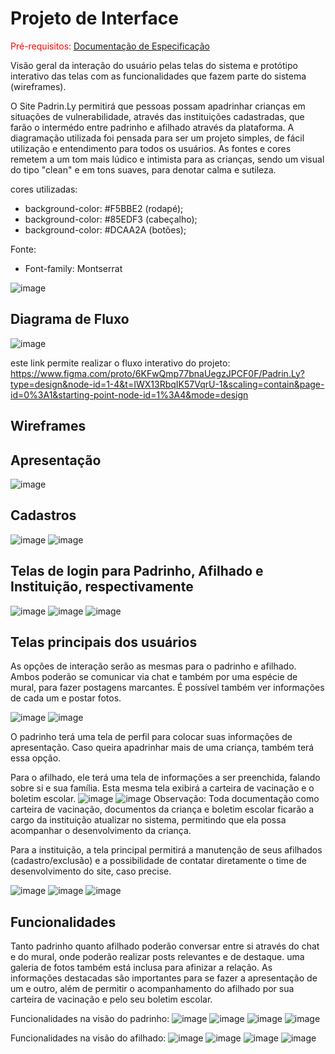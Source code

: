 
# Projeto de Interface

<span style="color:red">Pré-requisitos: <a href="2-Especificação do Projeto.md"> Documentação de Especificação</a></span>

Visão geral da interação do usuário pelas telas do sistema e protótipo interativo das telas com as funcionalidades que fazem parte do sistema (wireframes).

O Site Padrin.Ly permitirá que pessoas possam apadrinhar crianças em situações de vulnerabilidade, através das instituições cadastradas, que farão o intermédo entre padrinho e afilhado através da plataforma.
A diagramação utilizada foi pensada para ser um projeto simples, de fácil utilização e entendimento para todos os usuários. As fontes e cores remetem a um tom mais lúdico e intimista para as crianças, sendo um visual do tipo "clean" e em tons suaves, para denotar calma e sutileza.

cores utilizadas:
- background-color: #F5BBE2 (rodapé);
- background-color: #85EDF3 (cabeçalho);
- background-color: #DCAA2A (botões);

Fonte: 
- Font-family: Montserrat

![image](https://github.com/ICEI-PUC-Minas-PMV-ADS/PMV-ADS-2024-1-E2-IntApp-Proj-T3-Grupo2-Padrin.ly/assets/110932147/e0e38294-d794-4946-b047-6f5704c563ed)


## Diagrama de Fluxo

![image](https://github.com/ICEI-PUC-Minas-PMV-ADS/PMV-ADS-2024-1-E2-IntApp-Proj-T3-Grupo2-Padrin.ly/assets/110932147/bfeb43bc-3524-4f2a-8ed9-dca72f4ae160)

este link permite realizar o fluxo interativo do projeto:
https://www.figma.com/proto/6KFwQmp77bnaUegzJPCF0F/Padrin.Ly?type=design&node-id=1-4&t=IWX13RbqIK57VqrU-1&scaling=contain&page-id=0%3A1&starting-point-node-id=1%3A4&mode=design

## Wireframes

## Apresentação
![image](https://github.com/ICEI-PUC-Minas-PMV-ADS/PMV-ADS-2024-1-E2-IntApp-Proj-T3-Grupo2-Padrin.ly/assets/110932147/860ba798-8a65-49a9-92c2-36086c10cc69)

## Cadastros

![image](https://github.com/ICEI-PUC-Minas-PMV-ADS/PMV-ADS-2024-1-E2-IntApp-Proj-T3-Grupo2-Padrin.ly/assets/110932147/a6559238-b37b-40d5-8f31-f97c268b486f)
![image](https://github.com/ICEI-PUC-Minas-PMV-ADS/PMV-ADS-2024-1-E2-IntApp-Proj-T3-Grupo2-Padrin.ly/assets/110932147/288a8c69-5385-413f-9c68-026c28b3fa9c)

## Telas de login para Padrinho, Afilhado e Instituição, respectivamente

![image](https://github.com/ICEI-PUC-Minas-PMV-ADS/PMV-ADS-2024-1-E2-IntApp-Proj-T3-Grupo2-Padrin.ly/assets/110932147/555ce7d3-225a-4f43-a0ba-b829905797db)
![image](https://github.com/ICEI-PUC-Minas-PMV-ADS/PMV-ADS-2024-1-E2-IntApp-Proj-T3-Grupo2-Padrin.ly/assets/110932147/cecd10da-1a64-48f7-b90d-4ebf73407481)
![image](https://github.com/ICEI-PUC-Minas-PMV-ADS/PMV-ADS-2024-1-E2-IntApp-Proj-T3-Grupo2-Padrin.ly/assets/110932147/1f3d5227-c3b5-4807-ad02-9b55039babe1)

## Telas principais dos usuários

As opções de interação serão as mesmas para o padrinho e afilhado. Ambos poderão se comunicar via chat e também por uma espécie de mural, para fazer postagens marcantes. É possível também ver informações de cada um e postar fotos.

![image](https://github.com/ICEI-PUC-Minas-PMV-ADS/PMV-ADS-2024-1-E2-IntApp-Proj-T3-Grupo2-Padrin.ly/assets/110932147/7714a035-ca78-4ac0-970e-21ea886f739f)
![image](https://github.com/ICEI-PUC-Minas-PMV-ADS/PMV-ADS-2024-1-E2-IntApp-Proj-T3-Grupo2-Padrin.ly/assets/110932147/d43da8a5-1408-4f63-9dba-932291b17860)

O padrinho terá uma tela de perfil para colocar suas informações de apresentação. Caso queira apadrinhar mais de uma criança, também terá essa opção.

Para o afilhado, ele terá uma tela de informações a ser preenchida, falando sobre si e sua família. Esta mesma tela exibirá a carteira de vacinação e o boletim escolar.
![image](https://github.com/ICEI-PUC-Minas-PMV-ADS/PMV-ADS-2024-1-E2-IntApp-Proj-T3-Grupo2-Padrin.ly/assets/110932147/f110bfef-dc62-49b2-a617-b4812fb5d564)
![image](https://github.com/ICEI-PUC-Minas-PMV-ADS/PMV-ADS-2024-1-E2-IntApp-Proj-T3-Grupo2-Padrin.ly/assets/110932147/92aa56f0-cfae-4cbd-9fd8-f1acd14cf617)
Observação: Toda documentação como carteira de vacinação, documentos da criança e boletim escolar ficarão a cargo da instituição atualizar no sistema, permitindo que ela possa acompanhar o desenvolvimento da criança.

Para a instituição, a tela principal permitirá a manutenção de seus afilhados (cadastro/exclusão) e a possibilidade de contatar diretamente o time de desenvolvimento do site, caso precise.

![image](https://github.com/ICEI-PUC-Minas-PMV-ADS/PMV-ADS-2024-1-E2-IntApp-Proj-T3-Grupo2-Padrin.ly/assets/110932147/3245fa9d-1720-4593-a2de-080fda9cbc6f)
![image](https://github.com/ICEI-PUC-Minas-PMV-ADS/PMV-ADS-2024-1-E2-IntApp-Proj-T3-Grupo2-Padrin.ly/assets/110932147/20761359-1ade-413c-9971-0e5e9f499eb1)
![image](https://github.com/ICEI-PUC-Minas-PMV-ADS/PMV-ADS-2024-1-E2-IntApp-Proj-T3-Grupo2-Padrin.ly/assets/110932147/9356a1fd-d7a1-4fcb-8452-c7c27d17ce12)


## Funcionalidades

Tanto padrinho quanto afilhado poderão conversar entre si através do chat e do mural, onde poderão realizar posts relevantes e de destaque. uma galeria de fotos também está inclusa para afinizar a relação. As informações destacadas são importantes para se fazer a apresentação de um e outro, além de permitir o acompanhamento do afilhado por sua carteira de vacinação e pelo seu boletim escolar.

Funcionalidades na visão do padrinho:
![image](https://github.com/ICEI-PUC-Minas-PMV-ADS/PMV-ADS-2024-1-E2-IntApp-Proj-T3-Grupo2-Padrin.ly/assets/110932147/8744617b-b90e-46f6-bf2d-3cd0a0293fd2)
![image](https://github.com/ICEI-PUC-Minas-PMV-ADS/PMV-ADS-2024-1-E2-IntApp-Proj-T3-Grupo2-Padrin.ly/assets/110932147/de59b5a0-1f2a-4b2c-b3c4-c1b871138583)
![image](https://github.com/ICEI-PUC-Minas-PMV-ADS/PMV-ADS-2024-1-E2-IntApp-Proj-T3-Grupo2-Padrin.ly/assets/110932147/94aefd50-11d6-406d-9654-97d7d6f93bef)
![image](https://github.com/ICEI-PUC-Minas-PMV-ADS/PMV-ADS-2024-1-E2-IntApp-Proj-T3-Grupo2-Padrin.ly/assets/110932147/8ad77c63-811f-4199-8ea5-996be6e4c4f7)

Funcionalidades na visão do afilhado:
![image](https://github.com/ICEI-PUC-Minas-PMV-ADS/PMV-ADS-2024-1-E2-IntApp-Proj-T3-Grupo2-Padrin.ly/assets/110932147/85cf683c-94b4-4b42-bdec-b8705a98d8d3)
![image](https://github.com/ICEI-PUC-Minas-PMV-ADS/PMV-ADS-2024-1-E2-IntApp-Proj-T3-Grupo2-Padrin.ly/assets/110932147/d9ae43a4-0e4c-4e4c-8143-985992297895)
![image](https://github.com/ICEI-PUC-Minas-PMV-ADS/PMV-ADS-2024-1-E2-IntApp-Proj-T3-Grupo2-Padrin.ly/assets/110932147/ed9daecc-4bae-4f3a-82b0-9978d3910a60)
![image](https://github.com/ICEI-PUC-Minas-PMV-ADS/PMV-ADS-2024-1-E2-IntApp-Proj-T3-Grupo2-Padrin.ly/assets/110932147/fa99ebd0-0713-40ad-be75-bf179d017e06)













